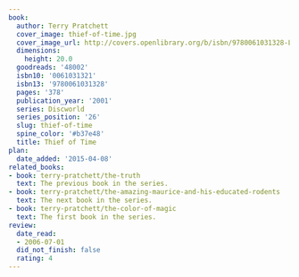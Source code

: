 ```yaml
---
book:
  author: Terry Pratchett
  cover_image: thief-of-time.jpg
  cover_image_url: http://covers.openlibrary.org/b/isbn/9780061031328-L.jpg
  dimensions:
    height: 20.0
  goodreads: '48002'
  isbn10: '0061031321'
  isbn13: '9780061031328'
  pages: '378'
  publication_year: '2001'
  series: Discworld
  series_position: '26'
  slug: thief-of-time
  spine_color: '#b37e48'
  title: Thief of Time
plan:
  date_added: '2015-04-08'
related_books:
- book: terry-pratchett/the-truth
  text: The previous book in the series.
- book: terry-pratchett/the-amazing-maurice-and-his-educated-rodents
  text: The next book in the series.
- book: terry-pratchett/the-color-of-magic
  text: The first book in the series.
review:
  date_read:
  - 2006-07-01
  did_not_finish: false
  rating: 4
---
```

